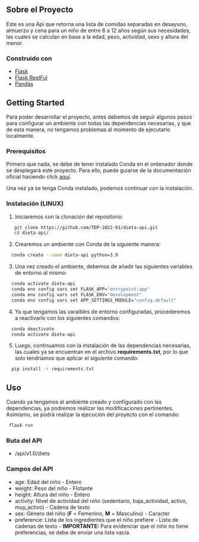 ## Sobre el Proyecto
Este es una Api que retorna una lista de comidas separadas en desayuno, almuerzo y cena para un niño de entre 6 a 12 años
según sus necesidades, las cuales se calculan en base a la edad, peso, actividad, sexo y altura del menor.

### Construido con
* [Flask](https://flask.palletsprojects.com/en/2.1.x/)
* [Flask RestFul](https://flask-restful.readthedocs.io/en/latest/)
* [Pandas](https://pandas.pydata.org/)

## Getting Started
Para poder desarrollar el proyecto, antes debemos de seguir algunos pasos para configurar un ambiente con todas
las dependencias necesarias, y que de esta manera, no tengamos problemas al momento de ejecutarlo localmente.

### Prerequisitos

Primero que nada, se debe de tener instalado Conda en el ordenador donde se desplegará este proyecto. Para ello, 
puede guiarse de la documentación oficial haciendo click [aquí](https://docs.conda.io/projects/conda/en/latest/user-guide/install/index.html).

Una vez ya se tenga Conda instalado, podemos continuar con la instalación.

### Instalación (LINUX)

1. Iniciaremos con la clonación del repositorio:
```sh
   git clone https://github.com/TDP-2022-01/dieta-api.git
   cd dieta-api/
```
2. Crearemos un ambiente con Conda de la siguiente manera:
 ```sh
   conda create --name dieta-api python=3.9
 ```
3. Una vez creado el ambiente, debemos de añadir las siguientes variables de entorno al mismo:
 ```sh
   conda activate dieta-api
   conda env config vars set FLASK_APP="entrypoint:app"
   conda env config vars set FLASK_ENV="development"
   conda env config vars set APP_SETTINGS_MODULE="config.default"
 ```
4. Ya que tengamos las varaibles de entorno configuradas, procederemos a reactivarlo con los siguientes comandos:
 ```sh
   conda deactivate
   conda activate dieta-api
 ```
5. Luego, continuamos con la instalación de las dependencias necesarias, las cuales 
 ya se encuentran en el archivo **requirements.txt**, por lo que solo tendríamos que aplicar el siguiente comando:
 ```sh
   pip install -r requirements.txt
 ```
 
 ## Uso
 Cuando ya tengamos el ambiente creado y configurado con las dependencias, ya podremos realizar
 las modificaciones pertinentes. Asimismo, se podrá realizar la ejecución del proyecto con el comando:
  ```sh
   flask run
  ```
 ### Ruta del API
 - /api/v1.0/diets

 ### Campos del API
 - age: Edad del niño - Entero
 - weight: Peso del niño - Flotante
 - height: Altura del niño - Entero 
 - activity: Nivel de actividad del niño (sedentario, baja_actividad, activo, muy_activo) - Cadena de texto
 - sex: Género del niño (**F** = Femenino, **M** = Masculino) - Caracter
 - preference: Lista de los ingredientes que el niño prefiere - Lista de cadenas de texto - **IMPORTANTE:** Para
 evidenciar que el niño no tiene preferencias, se debe de enviar una lista vacía.
